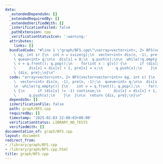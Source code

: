 ```yaml
---
data:
  _extendedDependsOn: []
  _extendedRequiredBy: []
  _extendedVerifiedWith: []
  _isVerificationFailed: false
  _pathExtension: cpp
  _verificationStatusIcon: ':warning:'
  attributes:
    links: []
  bundledCode: "#line 1 \"graph/BFS.cpp\"\narray<vector<int>, 2> BFS(vector<vector<int>>\
    \ &g, int s) {\n  int n = ssize(g);\n  vector<int> dis(n, -1), pre(n, -1);\n \
    \ queue<int> q;\n\n  dis[s] = 0;\n  q.push(s);\n\n  while(!q.empty()) {\n    int\
    \ v = q.front(); q.pop();\n    for(int x : g[v]) {\n      if (dis[x] != -1) continue;\n\
    \      dis[x] = dis[v] + 1, pre[x] = v;\n      q.push(x);\n    }\n  }\n\n  return\
    \ {dis, pre};\n}\n"
  code: "array<vector<int>, 2> BFS(vector<vector<int>> &g, int s) {\n  int n = ssize(g);\n\
    \  vector<int> dis(n, -1), pre(n, -1);\n  queue<int> q;\n\n  dis[s] = 0;\n  q.push(s);\n\
    \n  while(!q.empty()) {\n    int v = q.front(); q.pop();\n    for(int x : g[v])\
    \ {\n      if (dis[x] != -1) continue;\n      dis[x] = dis[v] + 1, pre[x] = v;\n\
    \      q.push(x);\n    }\n  }\n\n  return {dis, pre};\n}\n"
  dependsOn: []
  isVerificationFile: false
  path: graph/BFS.cpp
  requiredBy: []
  timestamp: '2025-02-03 22:00:03+08:00'
  verificationStatus: LIBRARY_NO_TESTS
  verifiedWith: []
documentation_of: graph/BFS.cpp
layout: document
redirect_from:
- /library/graph/BFS.cpp
- /library/graph/BFS.cpp.html
title: graph/BFS.cpp
---
```

